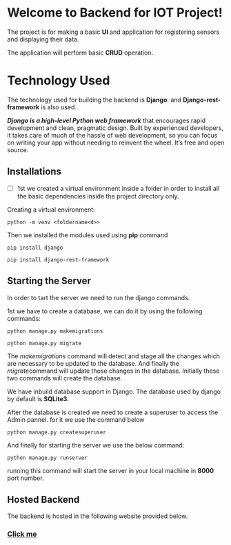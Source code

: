 # Welcome to Backend for IOT Project!

The project is for making a basic **UI** and application for registering sensors and displaying their data.

The application will perform basic **CRUD** operation.


# Technology Used
The technology used for building the backend is **Django**.
and **Django-rest-framework** is also used.

***Django is a high-level Python web framework*** that encourages rapid development and clean, pragmatic design. Built by experienced developers, it takes care of much of the hassle of web development, so you can focus on writing your app without needing to reinvent the wheel. It’s free and open source.


## Installations

 - [ ] 1st we created a virtual environment inside a folder in order to
       install all the basic dependencies inside the project directory
       only.

Creating a virtual environment:

    python -m venv <foldername<d>>

Then we installed the modules used using **pip** command

    pip install django

    pip install django-rest-framework

## Starting the Server

In order to tart the server we need to run the django commands.

1st we have to create a database, we can do it by using the following commands:

    python manage.py makemigrations

    python manage.py migrate

The *makemigrations* command will detect and stage all the changes which are necessary to be updated to the database.
And finally the *migrate*command will update those changes in the database.
Initially these two commands will create the database.

We have inbuild database support in Django. 
The database used by django by default is **SQLite3.**

After the database is created we need to create a superuser to access the Admin pannel. for it we use the command below

    python manage.py createsuperuser 

And finally for starting the server we use the below command:

    python manage.py runserver

running this command will start the server in your local machine in **8000** port number.

## Hosted Backend

The backend is hosted in the following website provided below.

### [Click me](https://hasibnirban.pythonanywhere.com/)
